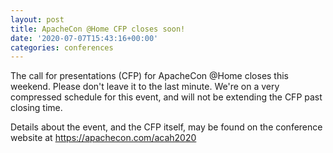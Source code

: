 ```yaml
---
layout: post
title: ApacheCon @Home CFP closes soon!
date: '2020-07-07T15:43:16+00:00'
categories: conferences
---
```

<p>The call for presentations (CFP) for ApacheCon @Home closes this weekend. Please don't leave it to the last minute. We're on a very compressed schedule for this event, and will not be extending the CFP past closing time.</p><p>Details about the event, and the CFP itself, may be found on the conference website at <a href="https://apachecon.com/acah2020" target="_blank">https://apachecon.com/acah2020</a></p>
